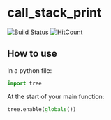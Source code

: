 # call_stack_print

[![Build Status](https://travis-ci.org/davidkristoffersen/call_stack_print.svg?branch=master)](https://travis-ci.org/davidkristoffersen/call_stack_print/builds)
[![HitCount](http://hits.dwyl.io/davidkristoffersen/call_stack_print.svg)](http://hits.dwyl.io/davidkristoffersen/call_stack_print)

## How to use

In a python file:

```python
import tree
```

At the start of your main function:

```python
tree.enable(globals())
```
